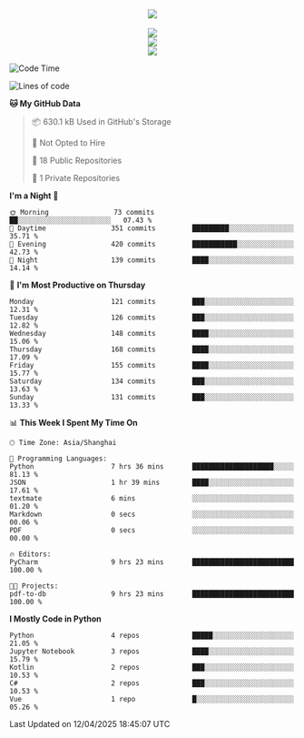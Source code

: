 <div align="center">
  <img src="https://readme-typing-svg.demolab.com?font=Zhi+Mang+Xing&size=40&pause=1000&color=000000&center=true&vCenter=true&lines=Baymax%E5%B0%8F%E6%8C%AF;Hello%20World"/><br/>
  <br/>
  <img src="https://skillicons.dev/icons?i=java,kotlin,python,c,cpp,html,css,javascript" /><br/>
  <img src="https://skillicons.dev/icons?i=spring,vue,pytorch,maven,gradle,mysql,sqlite,linux" /><br/>
  <img src="https://skillicons.dev/icons?i=idea,pycharm,webstorm,androidstudio,vscode,git,vim,md" /><br/>
</div>

<!--START_SECTION:waka-->
![Code Time](http://img.shields.io/badge/Code%20Time-797%20hrs%2051%20mins-blue)

![Lines of code](https://img.shields.io/badge/From%20Hello%20World%20I%27ve%20Written-6.1%20million%20lines%20of%20code-blue)

**🐱 My GitHub Data** 

> 📦 630.1 kB Used in GitHub's Storage 
 > 
> 🚫 Not Opted to Hire
 > 
> 📜 18 Public Repositories 
 > 
> 🔑 1 Private Repositories 
 > 
**I'm a Night 🦉** 

```text
🌞 Morning                73 commits          ██░░░░░░░░░░░░░░░░░░░░░░░   07.43 % 
🌆 Daytime                351 commits         █████████░░░░░░░░░░░░░░░░   35.71 % 
🌃 Evening                420 commits         ███████████░░░░░░░░░░░░░░   42.73 % 
🌙 Night                  139 commits         ████░░░░░░░░░░░░░░░░░░░░░   14.14 % 
```
📅 **I'm Most Productive on Thursday** 

```text
Monday                   121 commits         ███░░░░░░░░░░░░░░░░░░░░░░   12.31 % 
Tuesday                  126 commits         ███░░░░░░░░░░░░░░░░░░░░░░   12.82 % 
Wednesday                148 commits         ████░░░░░░░░░░░░░░░░░░░░░   15.06 % 
Thursday                 168 commits         ████░░░░░░░░░░░░░░░░░░░░░   17.09 % 
Friday                   155 commits         ████░░░░░░░░░░░░░░░░░░░░░   15.77 % 
Saturday                 134 commits         ███░░░░░░░░░░░░░░░░░░░░░░   13.63 % 
Sunday                   131 commits         ███░░░░░░░░░░░░░░░░░░░░░░   13.33 % 
```


📊 **This Week I Spent My Time On** 

```text
🕑︎ Time Zone: Asia/Shanghai

💬 Programming Languages: 
Python                   7 hrs 36 mins       ████████████████████░░░░░   81.13 % 
JSON                     1 hr 39 mins        ████░░░░░░░░░░░░░░░░░░░░░   17.61 % 
textmate                 6 mins              ░░░░░░░░░░░░░░░░░░░░░░░░░   01.20 % 
Markdown                 0 secs              ░░░░░░░░░░░░░░░░░░░░░░░░░   00.06 % 
PDF                      0 secs              ░░░░░░░░░░░░░░░░░░░░░░░░░   00.00 % 

🔥 Editors: 
PyCharm                  9 hrs 23 mins       █████████████████████████   100.00 % 

🐱‍💻 Projects: 
pdf-to-db                9 hrs 23 mins       █████████████████████████   100.00 % 
```

**I Mostly Code in Python** 

```text
Python                   4 repos             █████░░░░░░░░░░░░░░░░░░░░   21.05 % 
Jupyter Notebook         3 repos             ████░░░░░░░░░░░░░░░░░░░░░   15.79 % 
Kotlin                   2 repos             ███░░░░░░░░░░░░░░░░░░░░░░   10.53 % 
C#                       2 repos             ███░░░░░░░░░░░░░░░░░░░░░░   10.53 % 
Vue                      1 repo              █░░░░░░░░░░░░░░░░░░░░░░░░   05.26 % 
```




 Last Updated on 12/04/2025 18:45:07 UTC
<!--END_SECTION:waka-->





